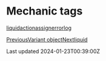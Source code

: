 # Mechanic tags

[liquid](/platform/liquid/tags/liquid)[action](/platform/liquid/tags/action)[assign](/platform/liquid/tags/assign)[error](/platform/liquid/tags/error)[log](/platform/liquid/tags/log)

[PreviousVariant object](/platform/liquid/objects/shopify/variant)[Nextliquid](/platform/liquid/tags/liquid)

Last updated 2024-01-23T00:39:00Z